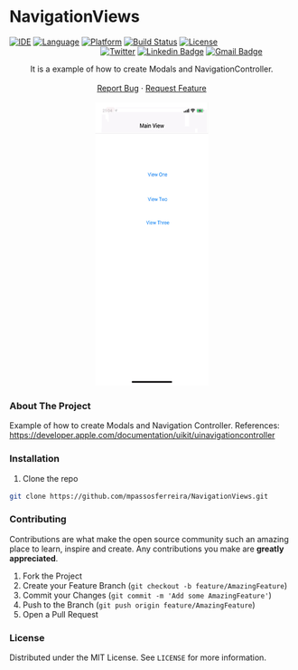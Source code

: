 # NavigationViews

[![IDE](https://img.shields.io/badge/Xcode-11.7-blue.svg)](https://developer.apple.com/xcode/)
[![Language](https://img.shields.io/badge/swift-5-orange.svg)](https://swift.org)
[![Platform](https://img.shields.io/badge/iOS-13.6-green.svg)](https://developer.apple.com/ios/)
[![Build Status](https://img.shields.io/badge/build-passing-green)](https://img.shields.io/badge/build-passing-green)
[![License](https://img.shields.io/github/license/Clean-Swift/CleanStore.svg)](LICENSE)
&nbsp; &nbsp; &nbsp; &nbsp; &nbsp; &nbsp; &nbsp; &nbsp; &nbsp; &nbsp; &nbsp; &nbsp; &nbsp; &nbsp; &nbsp; &nbsp; &nbsp; &nbsp; &nbsp;&nbsp; &nbsp; &nbsp;
&nbsp; &nbsp; &nbsp; &nbsp; &nbsp; &nbsp; &nbsp; &nbsp; &nbsp; &nbsp; &nbsp; &nbsp; &nbsp; &nbsp; &nbsp; &nbsp; [![Twitter](https://img.shields.io/twitter/url/https/twitter.com/cloudposse.svg?style=social&label=Twitter)](https://twitter.com/mpassosferreira)
[![Linkedin Badge](https://img.shields.io/badge/-LinkedIn-blue?style=flat-square&logo=Linkedin&logoColor=white&link=https://www.linkedin.com/in/marciopassosferreira/)](https://www.linkedin.com/in/marciopassosferreira/)
[![Gmail Badge](https://img.shields.io/badge/-Gmail-c14438?style=flat-square&logo=Gmail&logoColor=white&link=mailto:marciopas@gmail.com)](mailto:marciopas@gmail.com)




<p align="center">
  <p align="center">
  It is a example of how to create Modals and NavigationController.
    <br />
    <br />
    <a href="https://github.com/mpassosferreira/NavigationViews/issues">Report Bug</a>
    ·
    <a href="https://github.com/mpassosferreira/NavigationViews/issues">Request Feature</a>
    <br />
    <br />
    <img src="images/video.gif"  width="200" height="500">
  </p>
 </p>
  
### About The Project

Example of how to create Modals and Navigation Controller.
References: https://developer.apple.com/documentation/uikit/uinavigationcontroller


### Installation

1.  Clone the repo
```sh
git clone https://github.com/mpassosferreira/NavigationViews.git
```

### Contributing

Contributions are what make the open source community such an amazing place to learn, inspire and create. Any contributions you make are **greatly appreciated**.

1. Fork the Project
2. Create your Feature Branch (`git checkout -b feature/AmazingFeature`)
3. Commit your Changes (`git commit -m 'Add some AmazingFeature'`)
4. Push to the Branch (`git push origin feature/AmazingFeature`)
5. Open a Pull Request

### License

Distributed under the MIT License. See `LICENSE` for more information.
 
 
[Twitter URL]: https://twitter.com/mpassosferreira
[linkedin-url]: https://linkedin.com/in/marciopassosferreira
[product-screenshot]: images/screenshot.png

